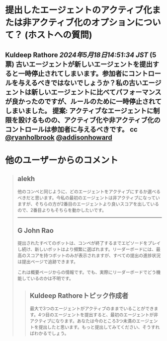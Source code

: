 # 提出したエージェントのアクティブ化または非アクティブ化のオプションについて？ (ホストへの質問)
**Kuldeep Rathore** *2024年5月18日14:51:34 JST* (5票)
古いエージェントが新しいエージェントを提出すると一時停止されてしまいます。参加者にコントロールを与えるべきではないでしょうか？私の古いエージェントは新しいエージェントに比べてパフォーマンスが良かったのですが、ルールのために一時停止されてしまいました。
提案: アクティブなエージェントに制限を設けるものの、アクティブ化や非アクティブ化のコントロールは参加者に与えるべきです。
cc
[@ryanholbrook](https://www.kaggle.com/ryanholbrook) 
[@addisonhoward](https://www.kaggle.com/addisonhoward) 
---
 # 他のユーザーからのコメント
> ## alekh
> 
> 他のコンペと同じように、どのエージェントをアクティブにするか選べるべきだと思います。今私の最初のエージェントは非アクティブになっていますが、そちらの方が2番目のエージェントより良いスコアを出しているので、2番目よりもそちらを動かしたいです。
> 
> 
> ---
> 
> ## G John Rao
> 
> 
> 提出されたすべてのボットは、コンペが終了するまでエピソードをプレイし続け、新しいボットはより頻繁に選ばれます。リーダーボードには、最高のスコアを持つボットのみが表示されますが、すべての提出の進捗状況は提出ページで追跡できます。
> 
> これは概要ページからの情報です。でも、実際にリーダーボードでどう機能しているのかは不明です。
> 
> 
> > ## Kuldeep Rathoreトピック作成者
> > 
> > 最大で3つのエージェントがアクティブのままでいることができます。4つ目のエージェントを提出すると、最初のエージェントが非アクティブになります。あなたは今のところ3つ未満のエージェントを提出したと思います。もっと提出してみてください、そうすればわかるでしょう。
> > 
> > >
